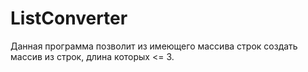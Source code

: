# ListConverter
Данная программа позволит из имеющего массива строк создать массив из строк, длина которых <= 3.

